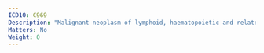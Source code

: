 ```yaml
---
ICD10: C969
Description: "Malignant neoplasm of lymphoid, haematopoietic and related tissue, unspecified"
Matters: No
Weight: 0
---
```

